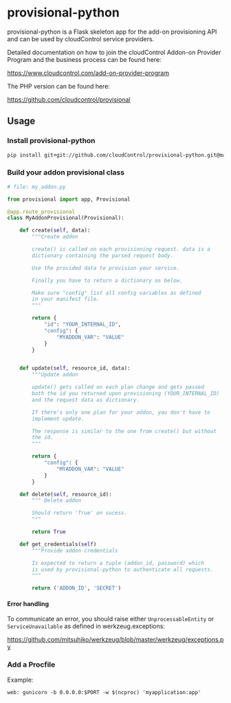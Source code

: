 # provisional-python

provisional-python is a Flask skeleton app for the add-on provisioning
API and can be used by cloudControl service providers.

Detailed documentation on how to join the cloudControl Addon-on Provider
Program and the business process can be found here:

https://www.cloudcontrol.com/add-on-provider-program

The PHP version can be found here:

https://github.com/cloudcontrol/provisional


## Usage

### Install provisional-python

``` sh
pip install git+git://github.com/cloudControl/provisional-python.git@master
```


### Build your addon provisional class

``` python
# file: my_addon.py

from provisional import app, Provisional

@app.route_provisional
class MyAddonProvisional(Provisional):

    def create(self, data):
        """Create addon

        create() is called on each provisioning request. data is a
        dictionary containing the parsed request body.

        Use the provided data to provision your service.

        Finally you have to return a dictionary as below.

        Make sure "config" list all config variables as defined
        in your manifest file.
        """

        return {
            "id": "YOUR_INTERNAL_ID",
            "config": {
                "MYADDON_VAR": "VALUE"
            }
        }


    def update(self, resource_id, data):
        """Update addon

        update() gets called on each plan change and gets passed
        both the id you returned upon provisioning (YOUR_INTERNAL_ID)
        and the request data as dictionary.

        If there's only one plan for your addon, you don't have to
        implement update.

        The response is similar to the one from create() but without
        the id.
        """

        return {
            "config": {
                "MYADDON_VAR": "VALUE"
            }
        }

    def delete(self, resource_id):
        """ Delete addon

        Should return 'True' on sucess.
        """

        return True

    def get_credentials(self)
        """Provide addon credentials

        Is expected to return a tuple (addon_id, password) which
        is used by provisional-python to authenticate all requests.
        """

        return ('ADDON_ID', 'SECRET')
```

#### Error handling

To communicate an error, you should raise either `UnprocessableEntity`
or `ServiceUnavailable` as defined in werkzeug.exceptions:

https://github.com/mitsuhiko/werkzeug/blob/master/werkzeug/exceptions.py

### Add a Procfile

Example:

```
web: gunicorn -b 0.0.0.0:$PORT -w $(ncproc) 'myapplication:app'
```
